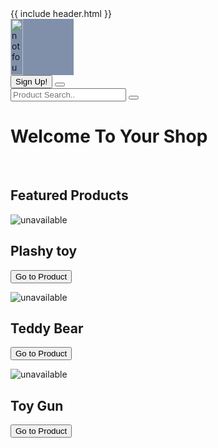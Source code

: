 <!DOCTYPE html PUBLIC "-//W3C//DTD XHTML 1.0 Transitional//EN" "http://www.w3.org/TR/xhtml1/DTD/xhtml1-transitional.dtd">
<html xmlns="http://www.w3.org/1999/xhtml">
<head>
{{ include header.html }}
<meta http-equiv="Content-Type" content="text/html; charset=utf-8" />

<title>My Store</title>

<script src="./include/prodbs.js"></script>
<link href="style.css" rel="stylesheet" type="text/css" />
<link rel="stylesheet" href="https://cdnjs.cloudflare.com/ajax/libs/font-awesome/5.14.0/css/all.min.css" />

</head>

<body>

<div class="container">
<div class="header"><a href="#"><img src="./logo2.jpg" alt="not found" name="Insert_logo" width="20%" height="90" id="Insert_logo" style="background-color: #8090AB; display:block;" /></a> 
</div>
<div class="button">
<button id="btn001" type="button">Sign Up!</button>
<button id="btn002" type="button" class="fas fa-shopping-cart fa-2x"></button>
</div>
<!-----search bar----->

<form class="srcbartn" action="search.html" >
<input type="text" id="srch001" placeholder="Product Search.." name="search" onclick="listFunction()" onkeyup="searchFunction()" autocomplete = "off">
<button type="submit" ><i class="fa fa-search"></i></button>
<ul id="productline"></ul>
</form>
<script>

function listFunction(){
    var prdlin = document.getElementById("productline");
    var allist = "" ;
    for (i = 0 ; i < prodb.length ; i++)
    {
        allist += "<li id= 'liid" + i + "'><a href='product.html'>"  + prodb[i].pname + "</a><li>" ;
        
        
    }
    prdlin.innerHTML += allist;
    var onclikoff = document.getElementById("srch001");
    onclikoff.removeAttribute("onclick");
}


function    searchFunction(){
    
    var input, filter, i, txtValue ;
    input = document.getElementById("srch001");
    filter = input.value.toUpperCase();
    
    
    for (i = 0; i < prodb.length; i++) {
        var idname = "liid" + i ;
        var iddom = document.getElementById (idname);
        txtValue =  prodb[i].pname;
        if (txtValue.toUpperCase().indexOf(filter) > -1) {
            iddom.style.display = "";
            } else {
            iddom.style.display = "none";
        }
    }
}

</script>




<!----- End search bar-----> 
<div class="content">
<h1>Welcome To Your Shop</h1><br/>
<h2>Featured Products</h2>
</div>


<!-------- products --------------->
<section class="products">


<div class="card">
<img src="./img/toy1.jpg" class="primg0" alt="unavailable" >
<h1>Plashy toy</h1>
<p><button onclick="document.location='product.html'">Go to Product</button></p>
</div>

<div class="card">
<img src="./img/toy2.jpg" class="primg0" alt="unavailable" >
<h1>Teddy Bear</h1>
<p><button onclick="document.location='product.html'">Go to Product</button></p>
</div>

<div class="card">
<img src="./img/gun1.jpg" class="primg0" alt="unavailable" >
<h1>Toy Gun</h1>
<p><button onclick="document.location='product.html'">Go to Product</button></p>

</div>
</section>



<!--------End Products -------->   

<div class="footer">


</div>
</div>
</body>
</html>

